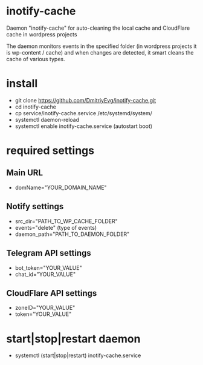 # inotify-cache
Daemon "inotify-cache" for auto-cleaning the local cache and CloudFlare cache in wordpress projects

The daemon monitors events in the specified folder (in wordpress projects it is wp-content / cache) and when changes are detected, it smart cleans the cache of various types.

# install

* git clone https://github.com/DmitriyEvg/inotify-cache.git
* cd inotify-cache
* cp service/inotify-cache.service /etc/systemd/system/
* systemctl daemon-reload
* systemctl enable inotify-cache.service (autostart boot)

# required settings

## Main URL
* domName="YOUR_DOMAIN_NAME"

## Notify settings
* src_dir="PATH_TO_WP_CACHE_FOLDER"
* events="delete" (type of events)
* daemon_path="PATH_TO_DAEMON_FOLDER"

## Telegram API settings
* bot_token="YOUR_VALUE"
* chat_id="YOUR_VALUE"

## CloudFlare API settings
* zoneID="YOUR_VALUE"
* token="YOUR_VALUE"

# start|stop|restart daemon
* systemctl (start|stop|restart) inotify-cache.service
